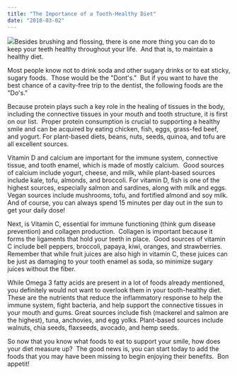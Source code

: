 ```yaml
---
title: "The Importance of a Tooth-Healthy Diet"
date: "2018-03-02"
---
```


![](/images/dentist-fairfield-ca-tooth-healthy-diet-1024x683.jpeg)Besides brushing and flossing, there is one more thing you can do to keep your teeth healthy throughout your life.  And that is, to maintain a healthy diet.

Most people know not to drink soda and other sugary drinks or to eat sticky, sugary foods.  Those would be the "Dont's."  But if you want to have the best chance of a cavity-free trip to the dentist, the following foods are the "Do's."

Because protein plays such a key role in the healing of tissues in the body, including the connective tissues in your mouth and tooth structure, it is first on our list.  Proper protein consumption is crucial to supporting a healthy smile and can be acquired by eating chicken, fish, eggs, grass-fed beef, and yogurt. For plant-based diets, beans, nuts, seeds, quinoa, and tofu are all excellent sources.

Vitamin D and calcium are important for the immune system, connective tissue, and tooth enamel, which is made of mostly calcium.  Good sources of calcium include yogurt, cheese, and milk, while plant-based sources include kale, tofu, almonds, and broccoli. For vitamin D, fish is one of the highest sources, especially salmon and sardines, along with milk and eggs. Vegan sources include mushrooms, tofu, and fortified almond and soy milk.  And of course, you can always spend 15 minutes per day out in the sun to get your daily dose!

Next, is Vitamin C, essential for immune functioning (think gum disease prevention) and collagen production.  Collagen is important because it forms the ligaments that hold your teeth in place.  Good sources of vitamin C include bell peppers, broccoli, papaya, kiwi, oranges, and strawberries. Remember that while fruit juices are also high in vitamin C, these juices can be just as damaging to your tooth enamel as soda, so minimize sugary juices without the fiber.

While Omega 3 fatty acids are present in a lot of foods already mentioned, you definitely would not want to overlook them in your tooth-healthy diet.  These are the nutrients that reduce the inflammatory response to help the immune system, fight bacteria, and help support the connective tissues in your mouth and gums. Great sources include fish (mackerel and salmon are the highest), tuna, anchovies, and egg yolks. Plant-based sources include walnuts, chia seeds, flaxseeds, avocado, and hemp seeds.

So now that you know what foods to eat to support your smile, how does your diet measure up?  The good news is, you can start today to add the foods that you may have been missing to begin enjoying their benefits.  Bon appetit!
